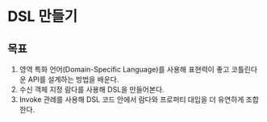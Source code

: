 # DSL 만들기
## 목표
1. 영역 특화 언어(Domain-Specific Language)를 사용해 표현력이 좋고 코틀린다운 API를 설계하는 방법을 배운다.
2. 수신 객체 지정 람다를 사용해 DSL을 만들어본다.
3. Invoke 관례를 사용해 DSL 코드 안에서 람다와 프로퍼티 대입을 더 유연하게 조합한다.
